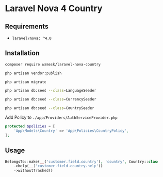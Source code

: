 # Laravel Nova 4 Country



## Requirements

- `laravel/nova: ^4.0`


## Installation

```bash
composer require wamesk/laravel-nova-country
```

```bash
php artisan vendor:publish
```

```bash
php artisan migrate
```

```bash
php artisan db:seed --class=LanguageSeeder

php artisan db:seed --class=CurrencySeeder

php artisan db:seed --class=CountrySeeder
```

Add Policy to `./app/Providers/AuthServiceProvider.php`
```php
protected $policies = [
    'App\Models\Country' => 'App\Policies\CountryPolicy',
];
```

## Usage

```php
BelongsTo::make(__('customer.field.country'), 'country', Country::class)
    ->help(__('customer.field.country.help'))
    ->withoutTrashed()
```
